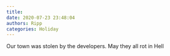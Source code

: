 ```yaml
---
title: 
date: 2020-07-23 23:48:04
authors: Ripp
categories: Holiday
---
```


 Our town was stolen by the developers. May they all rot in Hell